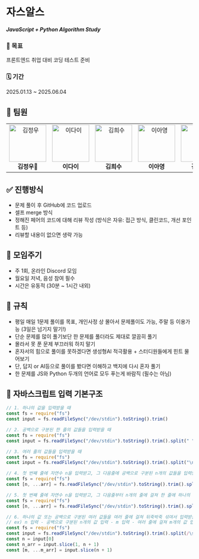 # 자스알스

#### ***JavaScript + Python Algorithm Study***

### 🎯 목표
프론트엔드 취업 대비 코딩 테스트 준비

### 🗓 기간
2025.01.13 ~ 2025.06.04


## 👥 팀원

<table>
<tr>
<td align="center"><img src='https://avatars.githubusercontent.com/u/175976497?v=4' alt='김정우' width="100"><br><strong>김정우👑</strong>
<td align="center"><img src='https://avatars.githubusercontent.com/u/175283788?v=4' alt='이다이' width="100"><br><strong>이다이</strong>
<td align="center"><img src='https://avatars.githubusercontent.com/u/175369230?v=4' alt='김희수' width="100"><br><strong>김희수</strong>
<td align="center"><img src='https://avatars.githubusercontent.com/u/128114236?v=4' alt='이아영' width="100"><br><strong>이아영</strong>
<td align="center"><img src='https://avatars.githubusercontent.com/u/148981647?v=4' alt='김민지' width="100"><br><strong>김민지</strong>
<td align="center"><img src='https://avatars.githubusercontent.com/u/175284278?v=4' alt='여현승' width="100"><br><strong>여현승</strong>
</tr>
</table>

## ✅ 진행방식

- 문제 풀이 후 GitHub에 코드 업로드
- 셀프 merge 방식
- 정해진 페어의 코드에 대해 리뷰 작성 (방식은 자유: 접근 방식, 클린코드, 개선 포인트 등)
- 리뷰할 내용이 없으면 생략 가능

## 📅 모임주기

- 주 1회, 온라인 Discord 모임
- 월요일 저녁, 음성 참여 필수
- 시간은 유동적 (30분 ~ 1시간 내외)

## 📌 규칙

- 평일 매일 1문제 풀이를 목표, 개인사정 상 몰아서 문제풀이도 가능, 주말 등 이용가능 (3일은 넘기지 말기!)
- 단순 문제를 많이 풀기보단 한 문제를 풀더라도 제대로 깔끔히 풀기
- 몰라서 못 푼 문제 부끄러워 하지 말기
- 혼자서의 힘으로 풀이를 못하겠다면 생성형AI 적극활용 + 스터디원들에게 힌트 물어보기
- 단, 답지 or AI등으로 풀이를 봤다면 이해하고 백지에 다시 혼자 풀기
- 한 문제를 JS와 Python 두개의 언어로 모두 푸는게 바람직 (필수는 아님)

## 📖 자바스크립트 입력 기본구조

```js
// 1. 하나의 값을 입력받을 때
const fs = require("fs")
const input = fs.readFileSync("/dev/stdin").toString().trim()

// 2. 공백으로 구분된 한 줄의 값들을 입력받을 때
const fs = require("fs")
const input = fs.readFileSync("/dev/stdin").toString().trim().split(" ")

// 3. 여러 줄의 값들을 입력받을 때
const fs = require("fs")
const input = fs.readFileSync("/dev/stdin").toString().trim().split("\n")

// 4. 첫 번째 줄에 자연수 n을 입력받고, 그 다음줄에 공백으로 구분된 n개의 값들을 입력받을 때
const fs = require("fs")
const [n, ...arr] = fs.readFileSync("/dev/stdin").toString().trim().split(/\s/)

// 5. 첫 번째 줄에 자연수 n을 입력받고, 그 다음줄부터 n개의 줄에 걸쳐 한 줄에 하나의 값을 입력받을 때
const fs = require("fs")
const [n, ...arr] = fs.readFileSync("/dev/stdin").toString().trim().split("\n")

// 6. 하나의 값 또는 공백으로 구분된 여러 값들을 여러 줄에 걸쳐 뒤죽박죽 섞여서 입력받을 때
// ex) n 입력 - 공백으로 구분된 n개의 값 입력 - m 입력 - 여러 줄에 걸쳐 m개의 값 입력
const fs = require("fs")
const input = fs.readFileSync("/dev/stdin").toString().trim().split(/\s/)
const n = input[0]
const n_arr = input.slice(1, n + 1)
const [m, ...m_arr] = input.slice(n + 1)
```
